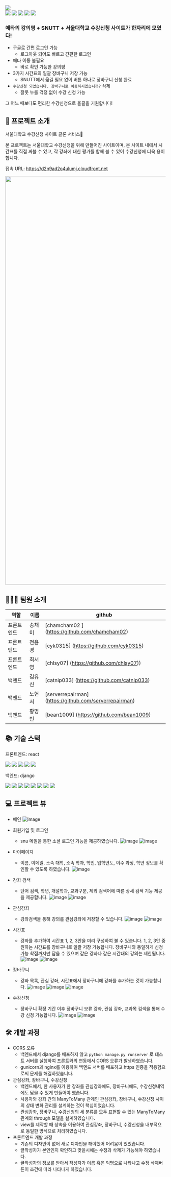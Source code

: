 <img src="https://capsule-render.vercel.app/api?type=waving&color=gradient&height=279&section=header&text=올클을%20향하여&fontSize=90" />

<div align=left> 
  <img src="https://img.shields.io/badge/JavaScript-F7DF1E?style=flat&logo=JavaScript&logoColor=white" />
  <img src="https://img.shields.io/badge/react-61DAFB?style=flat&logo=react&logoColor=black"> 
  <img src="https://img.shields.io/badge/python-3670A0?style=flat&logo=python&logoColor=white">
  <img src="https://img.shields.io/badge/django-092E20?style=flat&logo=django&logoColor=white">
  <img src="https://img.shields.io/badge/postgres-%23316192.svg?style=flat&logo=postgresql&logoColor=white">
</div>

### 에타의 강의평 + SNUTT + 서울대학교 수강신청 사이트가 한자리에 모였다! 
* 구글로 간편 로그인 가능
  - 로그아웃 되어도 빠르고 간편한 로그인 
* 에타 이동 불필요
  - 바로 확인 가능한 강의평
* 3가지 시간표의 일괄 장바구니 저장 가능 
  - SNUTT에서 옮길 필요 없이 버튼 하나로 장바구니 신청 완료 
* `수강신청 되었습니다. 장바구니로 이동하시겠습니까?` 삭제
  - 잘못 누를 걱정 없이 수강 신청 가능 

그 어느 때보다도 편리한 수강신청으로 올클을 기원합니다!


## 👀 프로젝트 소개

서울대학교 수강신청 사이트 클론 서비스🛒

본 프로젝트는 서울대학교 수강신청을 위해 만들어진 사이트이며, 본 사이트 내에서 시간표를 직접 짜볼 수 있고, 각 강좌에 대한 평가를 함께 볼 수 있어 수강신청에 더욱 용이합니다.

접속 URL: <https://d2n9ad2o4ulumj.cloudfront.net>

<img src="https://user-images.githubusercontent.com/79948079/216368903-59ec714e-b432-4462-af3e-7f5d042152f3.png" width=1280/>


## 🧑‍🤝‍🧑 팀원 소개

|역할|이름|github|
|---|---|---|
|프론트엔드|송채미|[chamcham02 ] (https://github.com/chamcham02)|
|프론트엔드|전윤경|[cyk0315] (https://github.com/cyk0315)|
|프론트엔드|최서영|[chlsy07] (https://github.com/chlsy07))|
|백엔드|김유신|[catnip033] (https://github.com/catnip033)|
|백엔드|노현서|[serverrepairman] (https://github.com/serverrepairman)|
|백엔드|황명빈|[bean1009] (https://github.com/bean1009)|

## 📚 기술 스택

프론트엔드: react
<div align=left> 
  <img src="https://img.shields.io/badge/JavaScript-F7DF1E?style=flat&logo=JavaScript&logoColor=white" />
  <img src="https://img.shields.io/badge/CSS3-1572B6?style=flat&logo=CSS3&logoColor=white" />
  <img src="https://img.shields.io/badge/SASS-hotpink.svg?style=flat&logo=SASS&logoColor=white">
  <img src="https://img.shields.io/badge/react-61DAFB?style=flat&logo=react&logoColor=black"> 
  <img src="https://img.shields.io/badge/AWS-%23FF9900.svg?style=flat&logo=amazon-aws&logoColor=white">
</div>

백엔드: django
<div align=left> 
  <img src="https://img.shields.io/badge/python-3670A0?style=flat&logo=python&logoColor=white">
  <img src="https://img.shields.io/badge/django-092E20?style=flat&logo=django&logoColor=white">
  <img src="https://img.shields.io/badge/DJANGO-REST-ff1709?style=flat&logo=django&logoColor=white">
  <img src="https://img.shields.io/badge/postgres-%23316192.svg?style=flat&logo=postgresql&logoColor=white">
  <img src="https://img.shields.io/badge/gunicorn-%298729.svg?style=flat&logo=gunicorn&logoColor=white">
  <img src="https://img.shields.io/badge/nginx-%23009639.svg?style=flat&logo=nginx&logoColor=white">
  <img src="https://img.shields.io/badge/docker-%230db7ed.svg?style=flat&logo=docker&logoColor=white">
  <img src="https://img.shields.io/badge/AWS-%23FF9900.svg?style=flat&logo=amazon-aws&logoColor=white">
</div>


## 💻 프로젝트 뷰

* 메인
![image](https://user-images.githubusercontent.com/107996757/216633468-9cbdc64c-2531-4fc0-be16-6f4faeae6854.png)


* 회원가입 및 로그인
  - snu 메일을 통한 소셜 로그인 기능을 제공하였습니다.
![image](https://user-images.githubusercontent.com/107996757/216636982-96291a0e-bc3b-4f09-99ad-9b415a686207.png)
![image](https://user-images.githubusercontent.com/107996757/216636919-3c02209e-bb28-4438-901f-9d074ef7f34a.png)


* 마이페이지
  - 이름, 이메일, 소속 대학, 소속 학과, 학번, 입학년도, 이수 과정, 학년 정보를 확인할 수 있도록 하였습니다.
![image](https://user-images.githubusercontent.com/107996757/216635901-91b3f1d7-592d-4ab9-849e-0d2b39af166a.png)


* 강좌 검색
  - 단어 검색, 학년, 개설학과, 교과구분, 제외 검색어에 따른 상세 검색 기능 제공을 제공합니다.
![image](https://user-images.githubusercontent.com/107996757/216634003-3c38b17e-36ca-4ad0-a484-29fcb6a5e299.png)
![image](https://user-images.githubusercontent.com/107996757/216634039-e595a977-7abf-4c29-b5ac-590fda5eb921.png)


* 관심강좌
  - 강좌검색을 통해 강의를 관심강좌에 저장할 수 있습니다. 
![image](https://user-images.githubusercontent.com/107996757/216635703-1e77ed70-2393-4878-932a-580bce75bc95.png)
![image](https://user-images.githubusercontent.com/107996757/216635740-92ba5995-f579-4e28-9eeb-6b5bb50e5675.png)


* 시간표
  - 강좌를 추가하여 시간표 1, 2, 3안을 미리 구성하여 볼 수 있습니다. 1, 2, 3안 중 원하는 시간표를 장바구니로 일괄 저장 가능합니다.
장바구니와 동일하게 신청 가능 학점까지만 담을 수 있으며 같은 강좌나 같은 시간대의 강의는 제한됩니다.
![image](https://user-images.githubusercontent.com/107996757/216635477-5f875ca2-9a43-49ec-a4bb-93bca6ed1172.png)
![image](https://user-images.githubusercontent.com/107996757/216635542-cc0695b1-fc64-4712-af31-e635b634079d.png)


* 장바구니
  - 강좌 목록, 관심 강좌, 시간표에서 장바구니에 강좌를 추가하는 것이 가능합니다. 
![image](https://user-images.githubusercontent.com/107996757/216635101-0b55b139-6512-4b91-bc9b-0f930bea1d2c.png)
![image](https://user-images.githubusercontent.com/107996757/216635277-3a7cadd3-e627-4dfb-90b2-ab7d54785b03.png)
![image](https://user-images.githubusercontent.com/107996757/216635326-c94f1bb4-f197-4f81-b4a0-6e8c6dc5c0fe.png)


* 수강신청
  - 장바구니 확정 기간 이후 장바구니 보류 강좌, 관심 강좌, 교과목 검색을 통해 수강 신청 가능합니다.
![image](https://user-images.githubusercontent.com/107996757/216634706-817024d9-dfdf-49e3-826d-01740d4fe7e9.png)
![image](https://user-images.githubusercontent.com/107996757/216635014-83a419d7-febc-4fb8-b4ef-0ca3bd092bc5.png)


## 🛠 개발 과정

* CORS 오류
  - 백엔드에서 django를 배포하지 않고 `python manage.py runserver` 로 테스트 서버를 실행하여 프론트와의 연동에서 CORS 오류가 발생하였습니다.
  - gunicorn과 nginx를 이용하여 백엔드 서버를 배포하고 https 인증을 적용함으로써 문제를 해결하였습니다.
* 관심강좌, 장바구니, 수강신청
  - 백엔드에서, 한 사용자가 한 강좌를 관심강좌에도, 장바구니에도, 수강신청내역에도 담을 수 있게 만들어야 했습니다.
  - 사용자와 강좌 간의 ManyToMany 관계인 관심강좌, 장바구니, 수강신청 사이의 상태 변화 관리를 설계하는 것이 핵심이었습니다.
  - 관심강좌, 장바구니, 수강신청의 세 분류를 모두 표현할 수 있는 ManyToMany 관계의 through 모델을 설계하였습니다.
  - view를 제작할 때 상속을 이용하여 관심강좌, 장바구니, 수강신청을 내부적으로 동일한 방식으로 처리하였습니다.
* 프론트엔드 개발 과정
  - 기존의 디자인이 없어 새로 디자인을 해야했어 어려움이 있었습니다.
  - 글작성자가 본인인지 확인하고 맞을시에는 수정과 삭제가 가능해야 하였습니다.
  - 글작성자의 정보를 받아서 작성자가 이름 혹은 익명으로 나타나고  수정 삭제버튼이 조건에 따라 나타나게 하였습니다.
